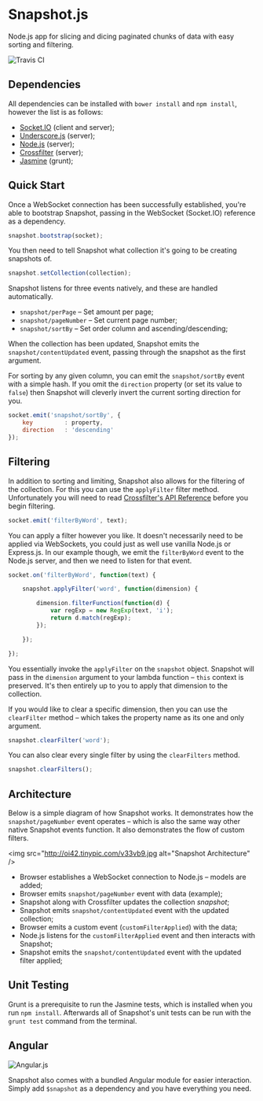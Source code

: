 Snapshot.js
===========

Node.js app for slicing and dicing paginated chunks of data with easy sorting and filtering.

<img src="https://travis-ci.org/Wildhoney/Snapshot.js.png?branch=master" alt="Travis CI" />

Dependencies
-----------

All dependencies can be installed with `bower install` and `npm install`, however the list is as follows:

 * <a href="http://socket.io/">Socket.IO</a> (client and server);
 * <a href="http://underscorejs.org/">Underscore.js</a> (server);
 * <a href="http://nodejs.org/">Node.js</a> (server);
 * <a href="http://square.github.io/crossfilter/">Crossfilter</a> (server);
 * <a href="http://pivotal.github.io/jasmine/">Jasmine</a> (grunt);

Quick Start
-----------

Once a WebSocket connection has been successfully established, you're able to bootstrap Snapshot, passing in the WebSocket (Socket.IO) reference as a dependency.

```javascript
snapshot.bootstrap(socket);
```

You then need to tell Snapshot what collection it's going to be creating snapshots of.

```javascript
snapshot.setCollection(collection);
```

Snapshot listens for three events natively, and these are handled automatically.

 * `snapshot/perPage` &ndash; Set amount per page;
 * `snapshot/pageNumber` &ndash; Set current page number;
 * `snapshot/sortBy` &ndash; Set order column and ascending/descending;

When the collection has been updated, Snapshot emits the `snapshot/contentUpdated` event, passing through the snapshot as the first argument.

For sorting by any given column, you can emit the `snapshot/sortBy` event with a simple hash. If you omit the `direction` property (or set its value to `false`) then Snapshot will cleverly invert the current sorting direction for you.

```javascript
socket.emit('snapshot/sortBy', {
    key         : property,
    direction   : 'descending'
});
```

Filtering
-----------

In addition to sorting and limiting, Snapshot also allows for the filtering of the collection. For this you can use the `applyFilter` filter method. Unfortunately you will need to read <a href="https://github.com/square/crossfilter/wiki/API-Reference" target="_blank">Crossfilter's API Reference</a> before you begin filtering.

```javascript
socket.emit('filterByWord', text);
```

You can apply a filter however you like. It doesn't necessarily need to be applied via WebSockets, you could just as well use vanilla Node.js or Express.js. In our example though, we emit the `filterByWord` event to the Node.js server, and then we need to listen for that event.

```javascript
socket.on('filterByWord', function(text) {

    snapshot.applyFilter('word', function(dimension) {

        dimension.filterFunction(function(d) {
            var regExp = new RegExp(text, 'i');
            return d.match(regExp);
        });

    });

});
```

You essentially invoke the `applyFilter` on the `snapshot` object. Snapshot will pass in the `dimension` argument to your lambda function &ndash; `this` context is preserved. It's then entirely up to you to apply that dimension to the collection.

If you would like to clear a specific dimension, then you can use the `clearFilter` method &ndash; which takes the property name as its one and only argument.

```javascript
snapshot.clearFilter('word');
```

You can also clear every single filter by using the `clearFilters` method.

```javascript
snapshot.clearFilters();
```

Architecture
-----------

Below is a simple diagram of how Snapshot works. It demonstrates how the `snapshot/pageNumber` event operates &ndash; which is also the same way other native Snapshot events function. It also demonstrates the flow of custom filters.

<img src="http://oi42.tinypic.com/v33vb9.jpg alt="Snapshot Architecture" />

 * Browser establishes a WebSocket connection to Node.js &ndash; models are added;
 * Browser emits `snapshot/pageNumber` event with data (example);
 * Snapshot along with Crossfilter updates the collection <i>snapshot</i>;
 * Snapshot emits `snapshot/contentUpdated` event with the updated collection;
 * Browser emits a custom event (`customFilterApplied`) with the data;
 * Node.js listens for the `customFilterApplied` event and then interacts with Snapshot;
 * Snapshot emits the `snapshot/contentUpdated` event with the updated filter applied;

Unit Testing
-----------

Grunt is a prerequisite to run the Jasmine tests, which is installed when you run `npm install`. Afterwards all of Snapshot's unit tests can be run with the `grunt test` command from the terminal.

Angular
-----------

<img src="https://lh6.googleusercontent.com/-DtPuPzooNEY/AAAAAAAAAAI/AAAAAAAAAC4/6Y1jxzshd4g/photo.jpg?sz=48" alt="Angular.js" />

Snapshot also comes with a bundled Angular module for easier interaction. Simply add `$snapshot` as a dependency and you have everything you need.